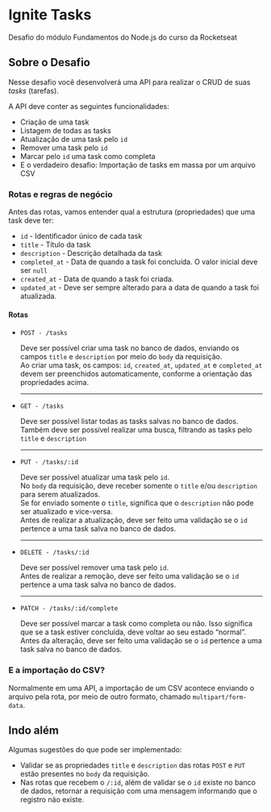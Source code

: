 # Ignite Tasks

Desafio do módulo Fundamentos do Node.js do curso da Rocketseat

## Sobre o Desafio

Nesse desafio você desenvolverá uma API para realizar o CRUD de suas _tasks_ (tarefas).

A API deve conter as seguintes funcionalidades:

- Criação de uma task
- Listagem de todas as tasks
- Atualização de uma task pelo `id`
- Remover uma task pelo `id`
- Marcar pelo `id` uma task como completa
- E o verdadeiro desafio: Importação de tasks em massa por um arquivo CSV

### Rotas e regras de negócio

Antes das rotas, vamos entender qual a estrutura (propriedades) que uma task deve ter:

- `id` - Identificador único de cada task
- `title` - Título da task
- `description` - Descrição detalhada da task
- `completed_at` - Data de quando a task foi concluída. O valor inicial deve ser `null`
- `created_at` - Data de quando a task foi criada.
- `updated_at` - Deve ser sempre alterado para a data de quando a task foi atualizada.

#### Rotas

- `POST - /tasks` </br>

  Deve ser possível criar uma task no banco de dados, enviando os campos `title` e `description` por meio do `body` da requisição. </br>
  Ao criar uma task, os campos: `id`, `created_at`, `updated_at` e `completed_at` devem ser preenchidos automaticamente, conforme a orientação das propriedades acima.

  ***

- `GET - /tasks` </br>

  Deve ser possível listar todas as tasks salvas no banco de dados. </br>
  Também deve ser possível realizar uma busca, filtrando as tasks pelo `title` e `description`

  ***

- `PUT - /tasks/:id` </br>

  Deve ser possível atualizar uma task pelo `id`. </br>
  No `body` da requisição, deve receber somente o `title` e/ou `description` para serem atualizados. </br>
  Se for enviado somente o `title`, significa que o `description` não pode ser atualizado e vice-versa. </br>
  Antes de realizar a atualização, deve ser feito uma validação se o `id` pertence a uma task salva no banco de dados.

  ***

- `DELETE - /tasks/:id` </br>

  Deve ser possível remover uma task pelo `id`. </br>
  Antes de realizar a remoção, deve ser feito uma validação se o `id` pertence a uma task salva no banco de dados.

  ***

- `PATCH - /tasks/:id/complete` </br>

  Deve ser possível marcar a task como completa ou não. Isso significa que se a task estiver concluída, deve voltar ao seu estado “normal”. </br>
  Antes da alteração, deve ser feito uma validação se o `id` pertence a uma task salva no banco de dados.

### E a importação do CSV?

Normalmente em uma API, a importação de um CSV acontece enviando o arquivo pela rota, por meio de outro formato, chamado `multipart/form-data`.

## Indo além

Algumas sugestões do que pode ser implementado:

- Validar se as propriedades `title` e `description` das rotas `POST` e `PUT` estão presentes no `body` da requisição. </br>
- Nas rotas que recebem o `/:id`, além de validar se o `id` existe no banco de dados, retornar a requisição com uma mensagem informando que o registro não existe.
